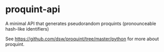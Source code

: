 # proquint-api
A minimal API that generates pseudorandom proquints (pronounceable hash-like identifiers)

See https://github.com/dsw/proquint/tree/master/python for more about proquint.
